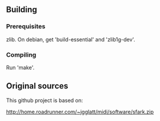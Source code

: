 ## Building 

### Prerequisites 

zlib. On debian, get 'build-essential' and 'zlib1g-dev'.

### Compiling 

Run 'make'.

## Original sources 

This github project is based on:

http://home.roadrunner.com/~jgglatt/midi/software/sfark.zip
